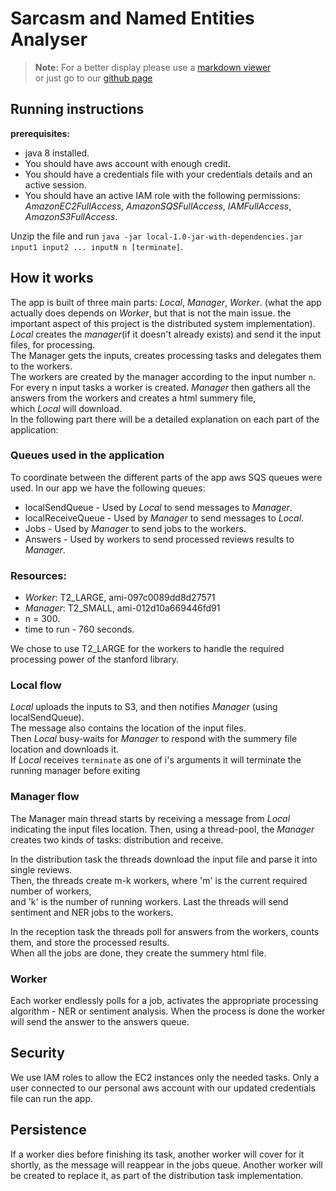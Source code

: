 
# Sarcasm and Named Entities Analyser
>**Note:** For a better display please use a [markdown viewer](https://markdownlivepreview.com/)  
> or just go to our [github page](https://github.com/alonSadan/Distributed_Systems/blob/local/Sarcasm_Analysis/README.md)

## Running instructions

**prerequisites:**
- java 8 installed.
- You should have aws account with enough credit.
- You should have a credentials file with your credentials details and an active session.
- You should have an active IAM role with the following permissions:
  _AmazonEC2FullAccess_, _AmazonSQSFullAccess_, _IAMFullAccess_, _AmazonS3FullAccess_.

Unzip the file <file name> and run `java -jar local-1.0-jar-with-dependencies.jar input1 input2 ... inputN n [terminate]`.

## How it works

The app is built of three main parts: _Local_, _Manager_, _Worker_. 
(what the app actually does depends on _Worker_, but that is not the main issue. the important aspect of this project is the distributed system implementation).
_Local_ creates the _manager_(if it doesn't already exists) and send it the input files,
for processing.  
The Manager gets the inputs, creates processing tasks and delegates them to the workers.  
The workers are created by the manager according to the input number `n`. For every n input tasks a  worker is created.
_Manager_ then gathers all the answers from the workers and creates a html summery file,  
which _Local_ will download.  
In the following part there will be a detailed explanation on each part of the application:

### Queues used in the application

To coordinate between the different parts of the app aws SQS queues were used.
In our app we have the following queues:

- localSendQueue - Used by _Local_ to send messages to _Manager_.
- localReceiveQueue - Used by _Manager_ to send messages to _Local_.
- Jobs - Used by _Manager_  to send jobs to the workers.
- Answers - Used by workers to send processed reviews results to  _Manager_.

### Resources:

- _Worker_: T2_LARGE, ami-097c0089dd8d27571
- _Manager_: T2_SMALL, ami-012d10a669446fd91
- n = 300. 
- time to run - 760 seconds.

We chose to use T2_LARGE for the workers to handle the required processing power of the stanford library.

### Local flow

_Local_ uploads the inputs to S3, and then notifies _Manager_ (using localSendQueue).  
The message also contains the location of the input files.  
Then _Local_ busy-waits for _Manager_ to respond with the summery file location and downloads it.  
If _Local_ receives `terminate` as one of i's arguments it will terminate the running manager before exiting
### Manager flow

The Manager main thread starts by receiving a message from _Local_ indicating the input files location.
Then, using a thread-pool, the _Manager_ creates two kinds of tasks: distribution and receive.

In the distribution task the threads download the input file and parse it into single reviews.  
Then, the threads create m-k workers, where 'm' is the current required number of workers,  
and 'k' is the number of running workers. Last the threads will send sentiment and
NER jobs to the workers.

In the reception task the threads poll for answers from the workers, counts them, and
store the processed results.  
When all the jobs are done, they create the summery html file.

### Worker

Each worker endlessly polls for a job, activates the appropriate processing
algorithm - NER or sentiment analysis. When the process is done the worker will
send the answer to the answers queue.

## Security

We use IAM roles to allow the EC2 instances only the needed tasks.
Only a user connected to our personal aws account with our updated credentials file can run the app.

## Persistence

If a worker dies before finishing its task, another worker will cover for it shortly,
as the message will reappear in the jobs queue. Another worker will be created to replace it,
as part of the distribution task implementation.
